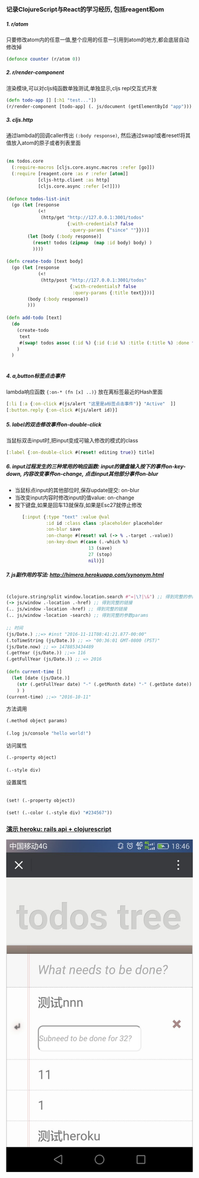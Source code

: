 
### 记录ClojureScript与React的学习经历, 包括reagent和om

##### 1. r/atom 
只要修改atom内的任意一值,整个应用的任意一引用到atom的地方,都会底层自动修改掉
```clojure
(defonce counter (r/atom 0))
```
##### 2. r/render-component
渲染模块,可以对cljs纯函数单独测试,单独显示,cljs repl交互式开发
```clojure
(defn todo-app [] [:h1 "test..."])
(r/render-component [todo-app] (. js/document (getElementById "app")))
```
##### 3. cljs.http
通过lambda的回调caller传出 `(:body response)`, 然后通过swap!或者reset!将其值放入atom的原子或者列表里面
```clojure

(ns todos.core
  (:require-macros [cljs.core.async.macros :refer [go]])
  (:require [reagent.core :as r :refer [atom]]
            [cljs-http.client :as http]
            [cljs.core.async :refer [<!]]))

(defonce todos-list-init
  (go (let [response
            (<!
             (http/get "http://127.0.0.1:3001/todos"
                       {:with-credentials? false
                        :query-params {"since" ""}}))]
        (let [body (:body response)]
          (reset! todos (zipmap  (map :id body) body) )
          ))))

(defn create-todo [text body]
  (go (let [response
            (<!
             (http/post "http://127.0.0.1:3001/todos"
                        {:with-credentials? false
                         :query-params {:title text}}))]
        (body (:body response))
        )))
        
(defn add-todo [text]
  (do
    (create-todo
     text
     #(swap! todos assoc (:id %) {:id (:id %) :title (:title %) :done false}))
    )
  )
  
```

##### 4. a,button标签点击事件
lambda响应函数 `{:on-* (fn [x] ..)}` 放在离标签最近的Hash里面
```clojure
[:li [:a {:on-click #(js/alert "这里是a标签点击事件")} "Active"  ]]
[:button.reply {:on-click #(js/alert id)}]
```
##### 5. label的双击修改事件on-double-click
当鼠标双击input时,把input变成可输入修改的模式的class
```clojure
[:label {:on-double-click #(reset! editing true)} title]
```
##### 6. input过程发生的三种常用的响应函数: input的键盘输入按下的事件on-key-down, 内容改变事件on-change, 点击input其他部分事件on-blur
* 当鼠标点input的其他部位时,保存update提交: on-blur
* 当改变input内容时修改input的值value: on-change
* 按下键盘,如果是回车13就保存,如果是Esc27就停止修改
```clojure
      [:input {:type "text" :value @val
               :id id :class class :placeholder placeholder
               :on-blur save
               :on-change #(reset! val (-> % .-target .-value))
               :on-key-down #(case (.-which %)
                               13 (save)
                               27 (stop)
                               nil)}]
```

##### 7. js副作用的写法: http://himera.herokuapp.com/synonym.html

```clojure

(clojure.string/split window.location.search #"=|\?|\&") ;; 得到完整的参数params
(-> js/window .-location .-href) ;; 得到完整的链接
(.. js/window -location -href) ;; 得到完整的链接
(.. js/window -location -search) ;; 得到完整的参数params

;; 时间
(js/Date.) ;;=> #inst "2016-11-11T08:41:21.877-00:00"
(.toTimeString (js/Date.)) ;; => "00:36:01 GMT-0800 (PST)"
(js/Date.now) ;; => 1478853434489
(.getYear (js/Date.)) ;;=> 116
(.getFullYear (js/Date.)) ;; => 2016

(defn current-time []
  (let [date (js/Date.)]
    (str (.getFullYear date) "-" (.getMonth date) "-" (.getDate date))
    ) )
(current-time) ;;=> "2016-10-11"

```

方法调用

```clojure
(.method object params)

(.log js/console "hello world!")
```
访问属性

```clojure
(.-property object)

(.-style div)

```
设置属性

```clojure

(set! (.-property object))

(set! (.-color (.-style div) "#234567"))

```

### [演示 heroku: rails api + clojurescript](http://todos-tree.herokuapp.com/todos-tree)

![](./todos.jpeg)
